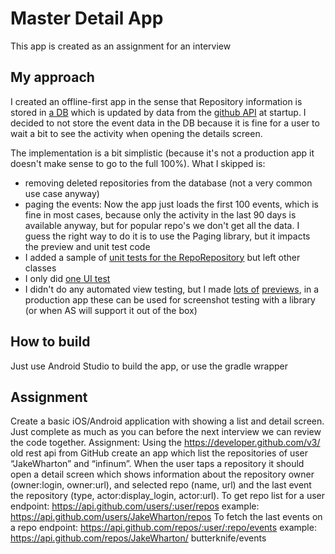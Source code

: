 # Master Detail App

This app is created as an assignment for an interview

## My approach
I created an offline-first app in the sense that Repository information is stored in 
[a DB](feature/repositories-data/src/main/java/nl/michiel/feature/repositories/data/db) which
is updated by data from the [github API](feature/repositories-data/src/main/java/nl/michiel/feature/repositories/data/api)
at startup. I decided to not store the event data in the DB because it is fine for a user to wait a 
bit to see the activity when opening the details screen.

The implementation is a bit simplistic (because it's not a production app it doesn't make sense to
go to the full 100%). What I skipped is:
- removing deleted repositories from the database (not a very common use case anyway)
- paging the events: Now the app just loads the first 100 events, which is fine in most cases, 
  because only the activity in the last 90 days is available anyway, but for popular repo's we don't
  get all the data. I guess the right way to do it is to use the Paging library, but it impacts
  the preview and unit test code
- I added a sample of [unit tests for the RepoRepository](feature/repositories-data/src/test/java/nl/michiel/feature/repositories/data/RepoRepositoryImplTest.kt)
  but left other classes
- I only did [one UI test](app/src/androidTest/java/nl/michiel/assignment/HappyFlowTest.kt)
- I didn't do any automated view testing, but I made 
  [lots of](feature/repositories-presentation/src/main/java/nl/michiel/feature/repositories/presentation/view/RepoDetailScreen.kt)
  [previews](feature/repositories-presentation/src/main/java/nl/michiel/feature/repositories/presentation/view/RepoListScreen.kt),
  in a production app these can be used for screenshot testing with a library (or when AS will support it out of the box)

## How to build
Just use Android Studio to build the app, or use the gradle wrapper

## Assignment
Create a basic iOS/Android application with showing a
list and detail screen.
Just complete as much as you can before the next
interview we can review the code together.
Assignment:
Using the https://developer.github.com/v3/ old rest api
from GitHub create an app which list the repositories of
user “JakeWharton” and “infinum”.
When the user taps a repository it should open a detail
screen which shows information about the repository owner
(owner:login, owner:url), and selected repo (name, url)
and the last event the repository (type,
actor:display_login, actor:url).
To get repo list for a user
endpoint: https://api.github.com/users/:user/repos
example: https://api.github.com/users/JakeWharton/repos
To fetch the last events on a repo
endpoint: https://api.github.com/repos/:user/:repo/events
example: https://api.github.com/repos/JakeWharton/
butterknife/events
